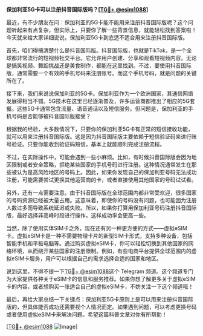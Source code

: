 **保加利亚5G卡可以注册抖音国际版吗？[[TG💪+ @esim1088](https://t.me/s/esim1088)]**

最近，有不少朋友在问：保加利亚的5G卡能不能用来注册抖音国际版呢？这个问题听起来有点复杂，但实际上，只要你了解一些背景信息，就能轻松找到答案啦！今天就来给大家详细说说，保加利亚5G卡到底适不适合用来注册抖音国际版。

首先，咱们得搞清楚什么是抖音国际版。抖音国际版，也就是TikTok，是一个全球都非常流行的短视频社交平台。它允许用户创建、分享和观看短视频内容。无论是搞笑视频、舞蹈挑战还是美食制作，都能在这里找到。不过，要使用抖音国际版，通常需要一个有效的手机号码来注册账号。而这个手机号码，就是问题的关键所在了。

接下来，我们来说说保加利亚的5G卡。保加利亚作为一个欧洲国家，其通信网络发展得相当不错。5G技术在这里已经逐渐普及，许多运营商都推出了相应的5G套餐。这些5G卡通常包含流量、语音通话以及短信服务。但问题是，保加利亚的手机号码是否能够被抖音国际版接受？

根据我的经验，大多数情况下，只要你的保加利亚5G卡有正常的短信接收功能，就可以用来注册抖音国际版。这是因为抖音国际版主要依赖于短信验证码来进行账号验证。只要你能收到验证码短信，基本上就能顺利完成注册流程。

不过，在实际操作中，可能会遇到一些小麻烦。比如，有时候抖音国际版会因为地区限制或者安全策略，拒绝某些国家的手机号码进行注册。这种情况通常发生在那些被认为是高风险地区的号码上。因此，如果你发现自己的保加利亚号码无法成功注册，可能需要尝试更换其他运营商的卡，或者直接使用其他国家的号码试试看。

另外，还有一点需要注意。由于抖音国际版在全球范围内都非常受欢迎，很多国家的号码资源已经被大量占用。这意味着，即使你的号码没有问题，也可能因为注册人数过多而导致系统延迟或失败。所以，如果你打算用保加利亚号码注册抖音国际版，最好选择非高峰时段进行操作，这样成功率会更高一些。

当然，除了使用实体SIM卡之外，现在还有另一种更方便的方式——虚拟eSIM卡。虚拟eSIM卡是一种不需要物理卡片的新型SIM卡形式，支持多种设备，包括智能手机和平板电脑等。通过购买虚拟eSIM卡，你可以轻松切换到其他国家的网络环境，从而绕开某些国家的注册限制。例如，有些电商平台提供全球范围内的虚拟eSIM卡服务，用户可以根据自己的需求选择合适的国家和地区。

说到这里，不得不提一下[TG💪+ @esim1088](https://t.me/s/esim1088)这个 Telegram 频道。这个频道专门为大家提供各种关于eSIM卡的信息和服务推荐。如果你想了解更多关于虚拟eSIM卡的内容，或者想购买一张适合自己的虚拟eSIM卡，不妨关注一下这个频道哦！

最后，再给大家总结一下关键点：保加利亚5G卡原则上是可以用来注册抖音国际版的，但具体能否成功还需要视个人情况而定。如果遇到问题，可以考虑更换号码或者使用虚拟eSIM卡来解决问题。希望这篇科普文章对你有所帮助！

[[TG💪+ @esim1088](https://t.me/s/esim1088) ![Image](https://i.postimg.cc/4NQfJmqS/Snipaste-2025-05-13-00-14-12.png)]